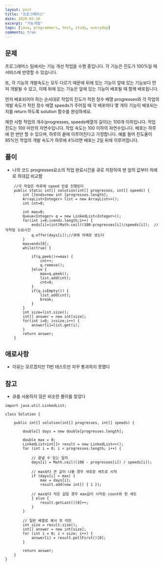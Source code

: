 ```yaml
---
layout: post
title: "프로그래머스"
date: 2020-03-26
excerpt: "기능개발"
tags: [java, programmers, test, study, everyday]
comments: true
---
```


## 문제
프로그래머스 팀에서는 기능 개선 작업을 수행 중입니다. 각 기능은 진도가 100%일 때 서비스에 반영할 수 있습니다.

또, 각 기능의 개발속도는 모두 다르기 때문에 뒤에 있는 기능이 앞에 있는 기능보다 먼저 개발될 수 있고, 이때 뒤에 있는 기능은 앞에 있는 기능이 배포될 때 함께 배포됩니다.

먼저 배포되어야 하는 순서대로 작업의 진도가 적힌 정수 배열 progresses와 각 작업의 개발 속도가 적힌 정수 배열 speeds가 주어질 때 각 배포마다 몇 개의 기능이 배포되는지를 return 하도록 solution 함수를 완성하세요.

제한 사항
작업의 개수(progresses, speeds배열의 길이)는 100개 이하입니다.
작업 진도는 100 미만의 자연수입니다.
작업 속도는 100 이하의 자연수입니다.
배포는 하루에 한 번만 할 수 있으며, 하루의 끝에 이루어진다고 가정합니다. 예를 들어 진도율이 95%인 작업의 개발 속도가 하루에 4%라면 배포는 2일 뒤에 이루어집니다.

## 풀이
* 나의 코드 progresses요소의 작업 완료시간을 큐로 저장하여 맨 앞의 값부터 차례로 최대값 비교함


```
	//각 작업은 하루에 speed 만큼 진행된다
	public static int[] solution(int[] progresses, int[] speeds) {
        int []ends=new int [progresses.length];
        ArrayList<Integer> list = new ArrayList<>();
        int cnt=0;
        
        int max=0;
        Queue<Integer> q = new LinkedList<Integer>();
        for(int i=0;i<ends.length;i++) {
        	ends[i]=(int)Math.ceil((100-progresses[i])/speeds[i]);	// 각작업 소요시간  		
        	q.offer(days[i]);//큐에 차례로 넣는다
        }
        max=ends[0];
        while(true) {
        	
        	if(q.peek()<=max) {
        		cnt++;
        		q.remove();
        	}else {
        		max=q.peek();
        		list.add(cnt);
        		cnt=0;
        	}
        	if(q.isEmpty()) {
        		list.add(cnt);
        		break;
        	}
        }
        int size=list.size();
        int[] answer = new int[size];
        for(int i=0; i<size;i++) {
        	answer[i]=list.get(i);
        }
        return answer;
    }
```


## 애로사항
* 이유는 모르겠지만 11번 테스트만 자꾸 통과하지 못했다


## 참고
* 큐를 사용하지 않은 비슷한 풀이를 찾았다


```
import java.util.LinkedList;

class Solution {

	public int[] solution(int[] progresses, int[] speeds) {

		double[] days = new double[progresses.length];

		double max = 0;
		LinkedList<int[]> result = new LinkedList<>();
		for (int i = 0; i < progresses.length; i++) {

			// 끝낼 수 있는 일자
			days[i] = Math.ceil((100 - progresses[i]) / speeds[i]);

			// max보다 큰 값이 나올 경우 새로운 세트로 시작
			if (days[i] > max) {
				max = days[i];
				result.add(new int[] { 1 });

			// max보다 작은 값일 경우 max값이 시작된 count와 한 세트
			} else {
				result.getLast()[0]++;
			}
		}

		// 일반 배열로 복사 후 리턴
		int size = result.size();
		int[] answer = new int[size];
		for (int i = 0; i < size; i++) {
			answer[i] = result.pollFirst()[0];
		}

		return answer;
	}
}
```
